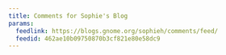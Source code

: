 ```yaml
---
title: Comments for Sophie's Blog
params:
  feedlink: https://blogs.gnome.org/sophieh/comments/feed/
  feedid: 462ae10b09750870b3cf821e80e58dc9
---
```

